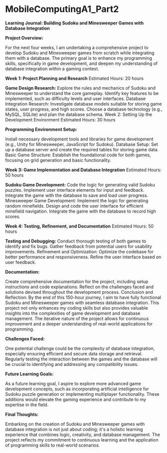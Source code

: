 # MobileComputingA1_Part2

**Learning Journal: Building Sudoku and Minesweeper Games with Database Integration**

**Project Overview:**

For the next four weeks, I am undertaking a comprehensive project to develop Sudoku and Minesweeper games from scratch while integrating them with a database. The primary goal is to enhance my programming skills, specifically in game development, and deepen my understanding of database integration within a gaming context.

**Week 1: Project Planning and Research**
Estimated Hours: 20 hours

**Game Design Research:**
Explore the rules and mechanics of Sudoku and Minesweeper to understand the core gameplay.
Identify key features to be implemented, such as difficulty levels and user interfaces.
Database Integration Research:
Investigate database models suitable for storing game states, user progress, and high scores.
Choose a database technology (e.g., MySQL, SQLite) and plan the database schema.
Week 2: Setting Up the Development Environment
Estimated Hours: 30 hours

**Programming Environment Setup:**

Install necessary development tools and libraries for game development (e.g., Unity for Minesweeper, JavaScript for Sudoku).
Database Setup:
Set up a database server and create the required tables for storing game data.
Basic Game Structure:
Establish the foundational code for both games, focusing on grid generation and basic functionality.


**Week 3: Game Implementation and Database Integration**
Estimated Hours: 50 hours

**Sudoku Game Development:**
Code the logic for generating valid Sudoku puzzles.
Implement user interface elements for input and feedback.
Integrate the game with the database to save and load user progress.
Minesweeper Game Development:
Implement the logic for generating random minefields.
Design and code the user interface for efficient minefield navigation.
Integrate the game with the database to record high scores.


**Week 4: Testing, Refinement, and Documentation**
Estimated Hours: 50 hours

**Testing and Debugging:**
Conduct thorough testing of both games to identify and fix bugs.
Gather feedback from potential users for usability improvements.
Refinement and Optimization:
Optimize the codebase for better performance and responsiveness.
Refine the user interface based on user feedback.

**Documentation:**

Create comprehensive documentation for the project, including setup instructions and code explanations.
Reflect on the challenges faced and solutions devised throughout the development process.
Conclusion and Reflection:
By the end of this 150-hour journey, I aim to have fully functional Sudoku and Minesweeper games with seamless database integration. This project not only enhances my coding skills but also provides valuable insights into the complexities of game development and database management. The iterative nature of the project allows for continuous improvement and a deeper understanding of real-world applications for programming.

**Challenges Faced:**

One potential challenge could be the complexity of database integration, especially ensuring efficient and secure data storage and retrieval. Regularly testing the interaction between the games and the database will be crucial to identifying and addressing any compatibility issues.

**Future Learning Goals:**

As a future learning goal, I aspire to explore more advanced game development concepts, such as incorporating artificial intelligence for Sudoku puzzle generation or implementing multiplayer functionality. These additions would elevate the gaming experience and contribute to my expertise in the field.

**Final Thoughts:**

Embarking on the creation of Sudoku and Minesweeper games with database integration is not just about coding; it's a holistic learning experience that combines logic, creativity, and database management. The project reflects my commitment to continuous learning and the application of programming skills to real-world scenarios.
